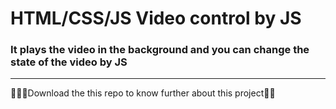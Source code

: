# HTML/CSS/JS Video control by JS
### It plays the video in the background and you can change the state of the video by JS
---
🧛🏻‍♂️Download the this repo to know further about this project🧛🏻‍

